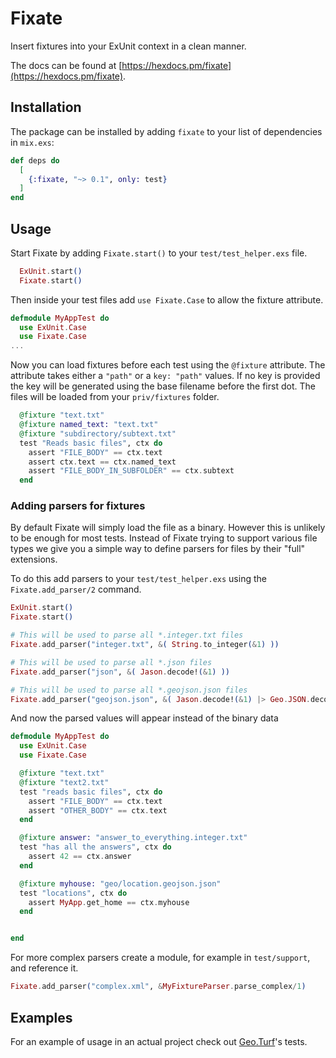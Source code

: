 # Fixate

Insert fixtures into your ExUnit context in a clean manner.

The docs can be found at [https://hexdocs.pm/fixate](https://hexdocs.pm/fixate).

## Installation

The package can be installed by adding `fixate` to your list of dependencies in `mix.exs`:

```elixir
def deps do
  [
    {:fixate, "~> 0.1", only: test}
  ]
end
```

## Usage

Start Fixate by adding `Fixate.start()` to your `test/test_helper.exs` file.

```elixir
  ExUnit.start()
  Fixate.start()
```

Then inside your test files add `use Fixate.Case` to allow the fixture attribute.

```elixir
defmodule MyAppTest do
  use ExUnit.Case
  use Fixate.Case
...
```

Now you can load fixtures before each test using the `@fixture` attribute. The attribute takes either a `"path"` or a `key: "path"` values. If no key is provided the key will be generated using the base filename before the first dot. The files will be loaded from your `priv/fixtures` folder.

```elixir
  @fixture "text.txt"
  @fixture named_text: "text.txt"
  @fixture "subdirectory/subtext.txt"
  test "Reads basic files", ctx do
    assert "FILE_BODY" == ctx.text
    assert ctx.text == ctx.named_text
    assert "FILE_BODY_IN_SUBFOLDER" == ctx.subtext
  end
```


### Adding parsers for fixtures

By default Fixate will simply load the file as a binary. However this is unlikely to be enough for most tests. Instead of Fixate trying to support various file types we give you a simple way to define parsers for files by their "full" extensions.

To do this add parsers to your `test/test_helper.exs` using the `Fixate.add_parser/2` command.

```elixir
ExUnit.start()
Fixate.start()

# This will be used to parse all *.integer.txt files
Fixate.add_parser("integer.txt", &( String.to_integer(&1) ))

# This will be used to parse all *.json files
Fixate.add_parser("json", &( Jason.decode!(&1) ))

# This will be used to parse all *.geojson.json files
Fixate.add_parser("geojson.json", &( Jason.decode!(&1) |> Geo.JSON.decode! ))
```

And now the parsed values will appear instead of the binary data

```elixir
defmodule MyAppTest do
  use ExUnit.Case
  use Fixate.Case

  @fixture "text.txt"
  @fixture "text2.txt"
  test "reads basic files", ctx do
    assert "FILE_BODY" == ctx.text
    assert "OTHER_BODY" == ctx.text
  end

  @fixture answer: "answer_to_everything.integer.txt"
  test "has all the answers", ctx do
    assert 42 == ctx.answer
  end

  @fixture myhouse: "geo/location.geojson.json"
  test "locations", ctx do
    assert MyApp.get_home == ctx.myhouse
  end


end
```

For more complex parsers create a module, for example in `test/support`, and reference it.

```elixir
Fixate.add_parser("complex.xml", &MyFixtureParser.parse_complex/1)
```

## Examples

For an example of usage in an actual project check out [Geo.Turf](https://github.com/JonGretar/GeoTurf/tree/master/test)'s tests.
